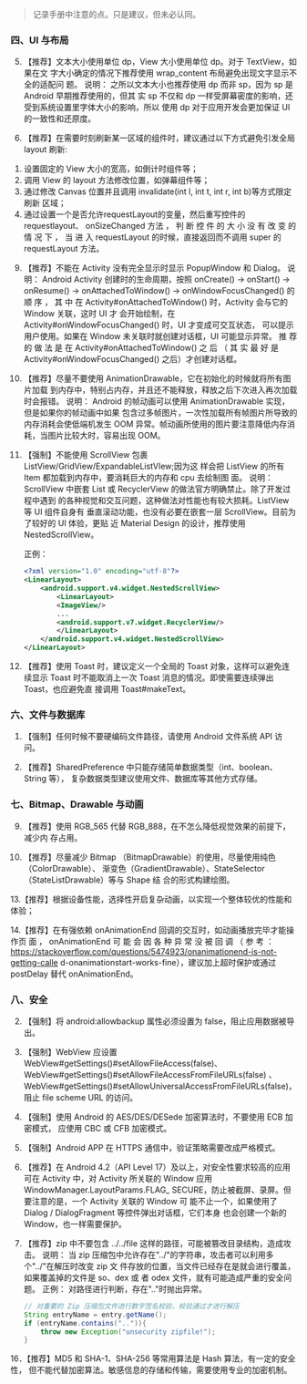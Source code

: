 > 记录手册中注意的点。只是建议，但未必认同。

### 四、UI 与布局

5. 【推荐】文本大小使用单位 dp，View 大小使用单位 dp。对于 TextView，如果在文
字大小确定的情况下推荐使用 wrap_content 布局避免出现文字显示不全的适配问
题。
说明：
之所以文本大小也推荐使用 dp 而非 sp，因为 sp 是 Android 早期推荐使用的，但其
实 sp 不仅和 dp 一样受屏幕密度的影响，还受到系统设置里字体大小的影响，所以
使用 dp 对于应用开发会更加保证 UI 的一致性和还原度。

8. 【推荐】在需要时刻刷新某一区域的组件时，建议通过以下方式避免引发全局 layout
刷新:
1) 设置固定的 View 大小的宽高，如倒计时组件等；
2) 调用 View 的 layout 方法修改位置，如弹幕组件等；
3) 通过修改 Canvas 位置并且调用 invalidate(int l, int t, int r, int b)等方式限定刷新
区域；
4) 通过设置一个是否允许requestLayout的变量，然后重写控件的requestlayout、
onSizeChanged 方法 ， 判 断 控 件 的 大 小 没 有 改 变 的 情 况 下 ， 当 进 入
requestLayout 的时候，直接返回而不调用 super 的 requestLayout 方法。

9. 【推荐】不能在 Activity 没有完全显示时显示 PopupWindow 和 Dialog。
说明：
Android Activity 创建时的生命周期，按照 onCreate() -> onStart() -> onResume() ->
onAttachedToWindow() -> onWindowFocusChanged() 的 顺 序 ， 其 中 在
Activity#onAttachedToWindow() 时，Activity 会与它的 Window 关联，这时 UI 才
会开始绘制，在 Activity#onWindowFocusChanged() 时，UI 才变成可交互状态，
可以提示用户使用。如果在 Window 未关联时就创建对话框，UI 可能显示异常。
推 荐 的 做 法 是 在 Activity#onAttachedToWindow() 之 后 （ 其 实 最 好 是
Activity#onWindowFocusChanged() 之后）才创建对话框。

10. 【推荐】尽量不要使用 AnimationDrawable，它在初始化的时候就将所有图片加载
    到内存中，特别占内存，并且还不能释放，释放之后下次进入再次加载时会报错。
    说明：
    Android 的帧动画可以使用 AnimationDrawable 实现，但是如果你的帧动画中如果
    包含过多帧图片，一次性加载所有帧图片所导致的内存消耗会使低端机发生 OOM
    异常。帧动画所使用的图片要注意降低内存消耗，当图片比较大时，容易出现 OOM。

11. 【强制】不能使用 ScrollView 包裹 ListView/GridView/ExpandableListVIew;因为这
    样会把 ListView 的所有 Item 都加载到内存中，要消耗巨大的内存和 cpu 去绘制图
    面。
    说明：
    ScrollView 中嵌套 List 或 RecyclerView 的做法官方明确禁止。除了开发过程中遇到
    的各种视觉和交互问题，这种做法对性能也有较大损耗。ListView 等 UI 组件自身有
    垂直滚动功能，也没有必要在嵌套一层 ScrollView。目前为了较好的 UI 体验，更贴
    近 Material Design 的设计，推荐使用 NestedScrollView。

    正例：

    ```xml
    <?xml version="1.0" encoding="utf-8"?>
    <LinearLayout>
    	<android.support.v4.widget.NestedScrollView>
    		<LinearLayout>
    		<ImageView/>
    		...
    		<android.support.v7.widget.RecyclerView/>
    		</LinearLayout>
    	</android.support.v4.widget.NestedScrollView>
    </LinearLayout>
    ```

13. 【推荐】使用 Toast 时，建议定义一个全局的 Toast 对象，这样可以避免连续显示
    Toast 时不能取消上一次 Toast 消息的情况。即使需要连续弹出 Toast，也应避免直
    接调用 Toast#makeText。



### 六、文件与数据库

1. 【强制】任何时候不要硬编码文件路径，请使用 Android 文件系统 API 访问。

4. 【推荐】SharedPreference 中只能存储简单数据类型（int、boolean、String 等），
复杂数据类型建议使用文件、数据库等其他方式存储。



### 七、Bitmap、Drawable 与动画

9. 【推荐】使用 RGB_565 代替 RGB_888，在不怎么降低视觉效果的前提下，减少内
   存占用。

10. 【推荐】尽量减少 Bitmap （BitmapDrawable）的使用，尽量使用纯色（ColorDrawable）、
渐变色（GradientDrawable）、StateSelector（StateListDrawable）等与 Shape 结
合的形式构建绘图。

13.【推荐】根据设备性能，选择性开启复杂动画，以实现一个整体较优的性能和体验；

14.【推荐】在有强依赖 onAnimationEnd 回调的交互时，如动画播放完毕才能操作页
面 ， onAnimationEnd 可 能 会 因 各 种 异 常 没 被 回 调 （ 参 考 ：
https://stackoverflow.com/questions/5474923/onanimationend-is-not-getting-calle
d-onanimationstart-works-fine），建议加上超时保护或通过 postDelay 替代
onAnimationEnd。



### 八、安全

2. 【强制】将 android:allowbackup 属性必须设置为 false，阻止应用数据被导出。

7. 【强制】WebView 应设置 WebView#getSettings()#setAllowFileAccess(false)、
WebView#getSettings()#setAllowFileAccessFromFileURLs(false) 、
WebView#getSettings()#setAllowUniversalAccessFromFileURLs(false)，阻止 file
scheme URL 的访问。

12. 【强制】使用 Android 的 AES/DES/DESede 加密算法时，不要使用 ECB 加密模式，
应使用 CBC 或 CFB 加密模式。

13. 【强制】Android APP 在 HTTPS 通信中，验证策略需要改成严格模式。

14. 【推荐】在 Android 4.2（API Level 17）及以上，对安全性要求较高的应用可在 Activity
中，对 Activity 所关联的 Window 应用 WindowManager.LayoutParams.FLAG_
SECURE，防止被截屏、录屏。但要注意的是，一个 Activity 关联的 Window 可
能不止一个，如果使用了 Dialog / DialogFragment 等控件弹出对话框，它们本身
也会创建一个新的 Window，也一样需要保护。

15. 【推荐】zip 中不要包含 ../../file 这样的路径，可能被篡改目录结构，造成攻击。
    说明：
    当 zip 压缩包中允许存在"../"的字符串，攻击者可以利用多个"../"在解压时改变 zip 文
    件存放的位置，当文件已经存在是就会进行覆盖，如果覆盖掉的文件是 so、dex 或
    者 odex 文件，就有可能造成严重的安全问题。
    正例：
    对路径进行判断，存在".."时抛出异常。

    ```java
    // 对重要的 Zip 压缩包文件进行数字签名校验，校验通过才进行解压
    String entryName = entry.getName();
    if (entryName.contains("..")){
    	throw new Exception("unsecurity zipfile!");
    }
    ```

16．【推荐】MD5 和 SHA-1、SHA-256 等常用算法是 Hash 算法，有一定的安全性，
但不能代替加密算法。敏感信息的存储和传输，需要使用专业的加密机制。










